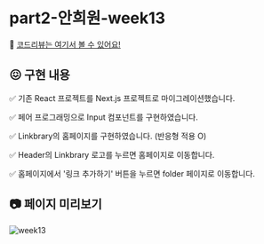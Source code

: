 # part2-안희원-week13

💌 [코드리뷰는 여기서 볼 수 있어요!](https://github.com/codeit-bootcamp-frontend/1-Weekly-Mission/pull/472)

## 😖 구현 내용

✅ 기존 React 프로젝트를 Next.js 프로젝트로 마이그레이션했습니다.

✅ 페어 프로그래밍으로 Input 컴포넌트를 구현하였습니다.

✅ Linkbrary의 홈페이지를 구현하였습니다. (반응형 적용 O)

✅ Header의 Linkbrary 로고를 누르면 홈페이지로 이동합니다.

✅ 홈페이지에서 '링크 추가하기' 버튼을 누르면 folder 페이지로 이동합니다.

## 📷 페이지 미리보기

![week13](https://github.com/codeit-bootcamp-frontend/1-Weekly-Mission/assets/103186362/2c14283e-2ebc-4b75-9250-1ad1d8234794)

